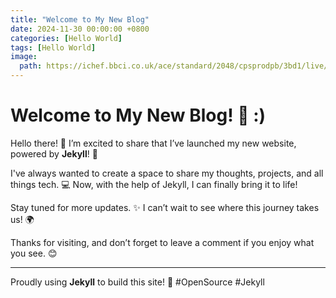 ```yaml
---
title: "Welcome to My New Blog"
date: 2024-11-30 00:00:00 +0800
categories: [Hello World]
tags: [Hello World]
image: 
  path: https://ichef.bbci.co.uk/ace/standard/2048/cpsprodpb/3bd1/live/d983c500-6f90-11ef-a0dd-1771b36c4a17.jpg
---
```


# Welcome to My New Blog! 🎉 :)

Hello there! 👋 I’m excited to share that I’ve launched my new website, powered by **Jekyll**! 🚀

I've always wanted to create a space to share my thoughts, projects, and all things tech. 💻 Now, with the help of Jekyll, I can finally bring it to life! 

Stay tuned for more updates. ✨ I can’t wait to see where this journey takes us! 🌍

Thanks for visiting, and don’t forget to leave a comment if you enjoy what you see. 😊

---

Proudly using **Jekyll** to build this site! 💪 #OpenSource #Jekyll
